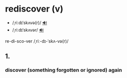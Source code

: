 # rediscover (v)

- /ˌriːdɪˈskʌvə(r)/ [🔊](https://www.oxfordlearnersdictionaries.com/media/english/uk_pron/r/red/redis/rediscover__gb_1.mp3)
- /ˌriːdɪˈskʌvər/ [🔊](https://www.oxfordlearnersdictionaries.com/media/english/us_pron/r/red/redis/rediscover__us_1.mp3)

re-di-sco-ver /ˌriː-dɪ-ˈskʌ-və(r)/

## 1.

### discover (something forgotten or ignored) again